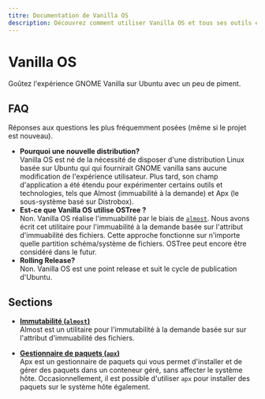 ```yaml
---
titre: Documentation de Vanilla OS
description: Découvrez comment utiliser Vanilla OS et tous ses outils et paramètres.
---
```


# Vanilla OS
Goûtez l'expérience GNOME Vanilla sur Ubuntu avec un peu de piment.

## FAQ
Réponses aux questions les plus fréquemment posées (même si le projet est nouveau).
- **Pourquoi une nouvelle distribution?**\
  Vanilla OS est né de la nécessité de disposer d'une distribution Linux basée sur Ubuntu qui 
  qui fournirait GNOME vanilla sans aucune modification de l'expérience utilisateur. 
  Plus tard, son champ d'application a été étendu pour expérimenter certains outils et technologies, tels que Almost (immuabilité à la demande) et 
  Apx (le sous-système basé sur Distrobox).
- **Est-ce que Vanilla OS utilise OSTree ?**\
  Non. Vanilla OS réalise l'immuabilité par le biais de [`almost`](https://github.com/Vanilla-OS/almost). 
  Nous avons écrit cet utilitaire pour l'immuabilité à la demande basée sur l'attribut d'immuabilité des fichiers. 
  Cette approche fonctionne sur n'importe quelle partition 
  schéma/système de fichiers. OSTree peut encore être considéré dans le futur.
- **Rolling Release?**\
  Non. Vanilla OS est une point release et suit le cycle de publication d'Ubuntu.

## Sections
- **[Immutabilité (`almost`)](/docs/almost)**\
Almost est un utilitaire pour l'immutabilité à la demande basée sur
sur l'attribut d'immuabilité des fichiers.

- **[Gestionnaire de paquets (`apx`)](/docs/apx)**\
Apx est un gestionnaire de paquets qui vous permet d'installer et de gérer des paquets dans un conteneur géré, sans affecter le système hôte.
Occasionnellement, il est possible d'utiliser `apx` pour installer des paquets sur le système hôte également.
